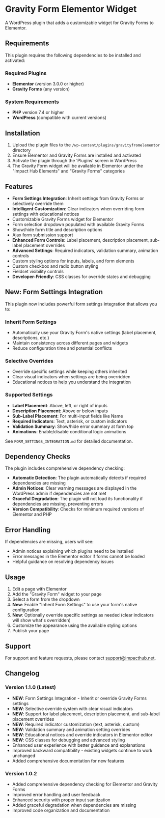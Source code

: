 # Gravity Form Elementor Widget

A WordPress plugin that adds a customizable widget for Gravity Forms to Elementor.

## Requirements

This plugin requires the following dependencies to be installed and activated:

### Required Plugins

- **Elementor** (version 3.0.0 or higher)
- **Gravity Forms** (any version)

### System Requirements

- **PHP** version 7.4 or higher
- **WordPress** (compatible with current versions)

## Installation

1. Upload the plugin files to the `/wp-content/plugins/gravityfromelementor` directory
2. Ensure Elementor and Gravity Forms are installed and activated
3. Activate the plugin through the 'Plugins' screen in WordPress
4. The Gravity Form widget will be available in Elementor under the "Impact Hub Elements" and "Gravity Forms" categories

## Features

- **Form Settings Integration**: Inherit settings from Gravity Forms or selectively override them
- **Intelligent Customization**: Clear indicators when overriding form settings with educational notices
- Customizable Gravity Forms widget for Elementor
- Form selection dropdown populated with available Gravity Forms
- Show/hide form title and description options
- Ajax form submission support
- **Enhanced Form Controls**: Label placement, description placement, sub-label placement overrides
- **Advanced Settings**: Required indicators, validation summary, animation controls
- Custom styling options for inputs, labels, and form elements
- Custom checkbox and radio button styling
- Fieldset visibility controls
- **Developer-Friendly**: CSS classes for override states and debugging

## New: Form Settings Integration

This plugin now includes powerful form settings integration that allows you to:

### **Inherit Form Settings**

- Automatically use your Gravity Form's native settings (label placement, descriptions, etc.)
- Maintain consistency across different pages and widgets
- Reduce configuration time and potential conflicts

### **Selective Overrides**

- Override specific settings while keeping others inherited
- Clear visual indicators when settings are being overridden
- Educational notices to help you understand the integration

### **Supported Settings**

- **Label Placement**: Above, left, or right of inputs
- **Description Placement**: Above or below inputs
- **Sub-Label Placement**: For multi-input fields like Name
- **Required Indicators**: Text, asterisk, or custom indicators
- **Validation Summary**: Show/hide error summary at form top
- **Animations**: Enable/disable conditional logic animations

See `FORM_SETTINGS_INTEGRATION.md` for detailed documentation.

## Dependency Checks

The plugin includes comprehensive dependency checking:

- **Automatic Detection**: The plugin automatically detects if required dependencies are missing
- **Admin Notices**: Clear warning messages are displayed in the WordPress admin if dependencies are not met
- **Graceful Degradation**: The plugin will not load its functionality if dependencies are missing, preventing errors
- **Version Compatibility**: Checks for minimum required versions of Elementor and PHP

## Error Handling

If dependencies are missing, users will see:

- Admin notices explaining which plugins need to be installed
- Error messages in the Elementor editor if forms cannot be loaded
- Helpful guidance on resolving dependency issues

## Usage

1. Edit a page with Elementor
2. Add the "Gravity Form" widget to your page
3. Select a form from the dropdown
4. **New**: Enable "Inherit Form Settings" to use your form's native configuration
5. **New**: Optionally override specific settings as needed (clear indicators will show what's overridden)
6. Customize the appearance using the available styling options
7. Publish your page

## Support

For support and feature requests, please contact support@impacthub.net.

## Changelog

### Version 1.1.0 (Latest)

- **NEW**: Form Settings Integration - Inherit or override Gravity Forms settings
- **NEW**: Selective override system with clear visual indicators
- **NEW**: Support for label placement, description placement, and sub-label placement overrides
- **NEW**: Required indicator customization (text, asterisk, custom)
- **NEW**: Validation summary and animation setting overrides
- **NEW**: Educational notices and override indicators in Elementor editor
- **NEW**: CSS classes for debugging and advanced styling
- Enhanced user experience with better guidance and explanations
- Improved backward compatibility - existing widgets continue to work unchanged
- Added comprehensive documentation for new features

### Version 1.0.2

- Added comprehensive dependency checking for Elementor and Gravity Forms
- Improved error handling and user feedback
- Enhanced security with proper input sanitization
- Added graceful degradation when dependencies are missing
- Improved code organization and documentation
